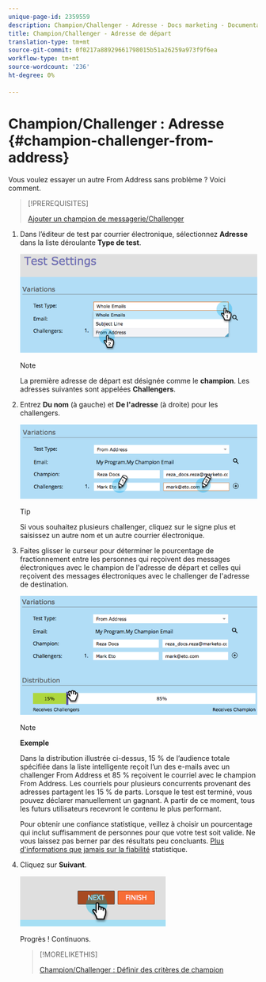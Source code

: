 ```yaml
---
unique-page-id: 2359559
description: Champion/Challenger - Adresse - Docs marketing - Documentation du produit
title: Champion/Challenger - Adresse de départ
translation-type: tm+mt
source-git-commit: 0f0217a88929661798015b51a26259a973f9f6ea
workflow-type: tm+mt
source-wordcount: '236'
ht-degree: 0%

---
```



# Champion/Challenger : Adresse {#champion-challenger-from-address}

Vous voulez essayer un autre From Address sans problème ? Voici comment.

>[!PREREQUISITES]
>
>[Ajouter un champion de messagerie/Challenger](/help/marketo/product-docs/email-marketing/general/functions-in-the-editor/email-tests-champion-challenger/add-an-email-champion-challenger.md)

1. Dans l’éditeur de test par courrier électronique, sélectionnez **Adresse** dans la liste déroulante **Type de test**.

   ![](assets/image2014-9-15-12-3a52-3a33.png)

   >[!NOTE]
   >
   >La première adresse de départ est désignée comme le **champion**. Les adresses suivantes sont appelées **Challengers**.

1. Entrez **Du nom** (à gauche) et **De l&#39;adresse** (à droite) pour les challengers.

   ![](assets/image2014-9-15-12-3a52-3a50.png)

   >[!TIP]
   >
   >Si vous souhaitez plusieurs challenger, cliquez sur le signe plus et saisissez un autre nom et un autre courrier électronique.

1. Faites glisser le curseur pour déterminer le pourcentage de fractionnement entre les personnes qui reçoivent des messages électroniques avec le champion de l&#39;adresse de départ et celles qui reçoivent des messages électroniques avec le challenger de l&#39;adresse de destination.

   ![](assets/image2014-9-15-12-3a53-3a1.png)

   >[!NOTE]
   >
   >**Exemple**
   >
   >Dans la distribution illustrée ci-dessus, 15 % de l’audience totale spécifiée dans la liste intelligente reçoit l’un des e-mails avec un challenger From Address et 85 % reçoivent le courriel avec le champion From Address. Les courriels pour plusieurs concurrents provenant des adresses partagent les 15 % de parts. Lorsque le test est terminé, vous pouvez déclarer manuellement un gagnant. A partir de ce moment, tous les futurs utilisateurs recevront le contenu le plus performant.

   Pour obtenir une confiance statistique, veillez à choisir un pourcentage qui inclut suffisamment de personnes pour que votre test soit valide. Ne vous laissez pas berner par des résultats peu concluants. [Plus d&#39;informations que jamais sur la fiabilité](https://en.wikipedia.org/wiki/Confidence_interval) statistique.

1. Cliquez sur **Suivant**.

   ![](assets/image2014-9-15-12-3a53-3a15.png)

   Progrès ! Continuons.

   >[!MORELIKETHIS]
   >
   >[Champion/Challenger : Définir des critères de champion](/help/marketo/product-docs/email-marketing/general/functions-in-the-editor/email-tests-champion-challenger/champion-challenger-define-champion-criteria.md)
